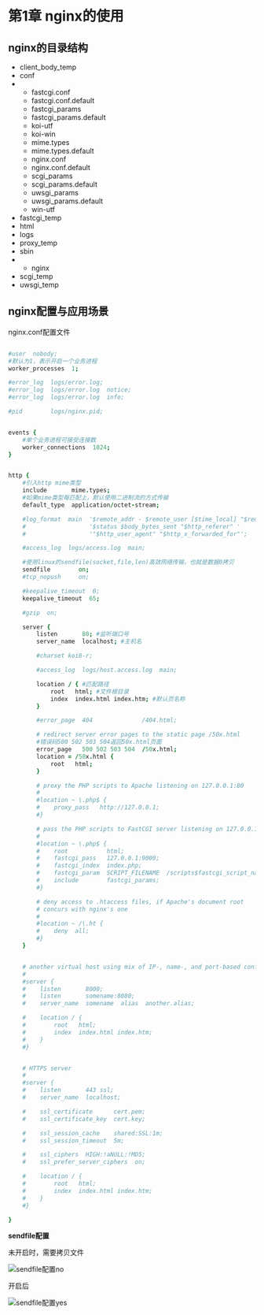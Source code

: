 # 第1章 nginx的使用

## nginx的目录结构

- client_body_temp
- conf
- - fastcgi.conf
  - fastcgi.conf.default
  - fastcgi_params
  - fastcgi_params.default
  - koi-utf
  - koi-win
  - mime.types
  - mime.types.default
  - nginx.conf
  - nginx.conf.default
  - scgi_params
  - scgi_params.default
  - uwsgi_params
  - uwsgi_params.default
  - win-utf
- fastcgi_temp
- html
- logs
- proxy_temp
- sbin
- - nginx
- scgi_temp
- uwsgi_temp

## nginx配置与应用场景

nginx.conf配置文件

```coffeescript

#user  nobody;
#默认为1，表示开启一个业务进程 
worker_processes  1;

#error_log  logs/error.log;
#error_log  logs/error.log  notice;
#error_log  logs/error.log  info;

#pid        logs/nginx.pid;


events {
    #单个业务进程可接受连接数
    worker_connections  1024;
}


http {
    #引入http mime类型
    include       mime.types;
    #如果mime类型每匹配上，默认使用二进制流的方式传输
    default_type  application/octet-stream;

    #log_format  main  '$remote_addr - $remote_user [$time_local] "$request" '
    #                  '$status $body_bytes_sent "$http_referer" '
    #                  '"$http_user_agent" "$http_x_forwarded_for"';

    #access_log  logs/access.log  main;

    #使用linux的sendfile(socket,file,len)高效网络传输，也就是数据0拷贝
    sendfile        on; 
    #tcp_nopush     on;

    #keepalive_timeout  0;
    keepalive_timeout  65;

    #gzip  on;

    server {
        listen       80; #监听端口号
        server_name  localhost; #主机名

        #charset koi8-r;

        #access_log  logs/host.access.log  main;

        location / { #匹配路径
            root   html; #文件根目录
            index  index.html index.htm; #默认页名称
        }

        #error_page  404              /404.html;

        # redirect server error pages to the static page /50x.html
        #错误码500 502 503 504返回50x.html页面
        error_page   500 502 503 504  /50x.html;
        location = /50x.html {
            root   html;
        }

        # proxy the PHP scripts to Apache listening on 127.0.0.1:80
        #
        #location ~ \.php$ {
        #    proxy_pass   http://127.0.0.1;
        #}

        # pass the PHP scripts to FastCGI server listening on 127.0.0.1:9000
        #
        #location ~ \.php$ {
        #    root           html;
        #    fastcgi_pass   127.0.0.1:9000;
        #    fastcgi_index  index.php;
        #    fastcgi_param  SCRIPT_FILENAME  /scripts$fastcgi_script_name;
        #    include        fastcgi_params;
        #}

        # deny access to .htaccess files, if Apache's document root
        # concurs with nginx's one
        #
        #location ~ /\.ht {
        #    deny  all;
        #}
    }


    # another virtual host using mix of IP-, name-, and port-based configuration
    #
    #server {
    #    listen       8000;
    #    listen       somename:8080;
    #    server_name  somename  alias  another.alias;

    #    location / {
    #        root   html;
    #        index  index.html index.htm;
    #    }
    #}


    # HTTPS server
    #
    #server {
    #    listen       443 ssl;
    #    server_name  localhost;

    #    ssl_certificate      cert.pem;
    #    ssl_certificate_key  cert.key;

    #    ssl_session_cache    shared:SSL:1m;
    #    ssl_session_timeout  5m;

    #    ssl_ciphers  HIGH:!aNULL:!MD5;
    #    ssl_prefer_server_ciphers  on;

    #    location / {
    #        root   html;
    #        index  index.html index.htm;
    #    }
    #}

}

```

**sendfile配置**

未开启时，需要拷贝文件

![sendfile配置no](assest/sendfile配置no.png)

开启后

![sendfile配置yes](assest/sendfile配置yes.png)

